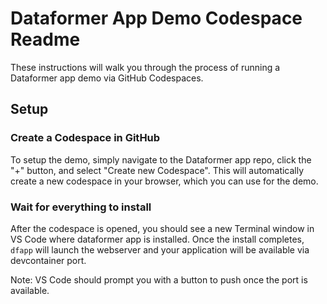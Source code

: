 # Dataformer App Demo Codespace Readme

These instructions will walk you through the process of running a Dataformer app demo via GitHub Codespaces.

## Setup

### Create a Codespace in GitHub

To setup the demo, simply navigate to the Dataformer app repo, click the "+" button, and select "Create new Codespace". This will automatically create a new codespace in your browser, which you can use for the demo.

### Wait for everything to install

After the codespace is opened, you should see a new Terminal window in VS Code where dataformer app is installed. Once the install completes, `dfapp` will launch the webserver and your application will be available via devcontainer port. 

Note: VS Code should prompt you with a button to push once the port is available.
